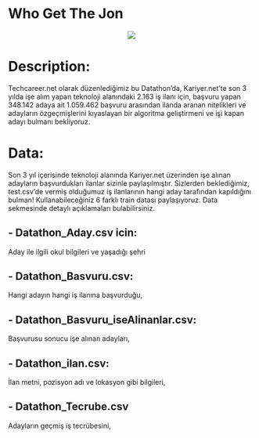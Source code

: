 # Who Get The Jon

<center><img src="https://www.rahulsinghthakur.in/wp-content/uploads/2019/08/Jobs.jpg"> </center>

# Description:
Techcareer.net olarak düzenlediğimiz bu Datathon’da, Kariyer.net’te son 3 yılda işe alım yapan teknoloji alanındaki 2.163 iş ilanı için, başvuru yapan 348.142 adaya ait 1.059.462 başvuru arasından ilanda aranan nitelikleri ve adayların özgeçmişlerini kıyaslayan bir algoritma geliştirmeni ve işi kapan adayı bulmanı bekliyoruz.

# Data:
Son 3 yıl içerisinde teknoloji alanında Kariyer.net üzerinden işe alınan adayların başvurdukları ilanlar sizinle paylaşılmıştır. Sizlerden beklediğimiz, test.csv’de vermiş olduğumuz iş ilanlarının hangi aday tarafından kapıldığını bulman! Kullanabileceğiniz 6 farklı train datası paylaşıyoruz. Data sekmesinde detaylı açıklamaları bulabilirsiniz.

## -  Datathon_Aday.csv icin:
Aday ile ilgili okul bilgileri ve yaşadığı şehri
## -  Datathon_Basvuru.csv:
Hangi adayın hangi iş ilanına başvurduğu,
## -  Datathon_Basvuru_iseAlinanlar.csv:
Başvurusu sonucu işe alınan adayları,
## -  Datathon_ilan.csv:
İlan metni, pozisyon adı ve lokasyon gibi bilgileri,
## -  Datathon_Tecrube.csv
Adayların geçmiş iş tecrübesini,
